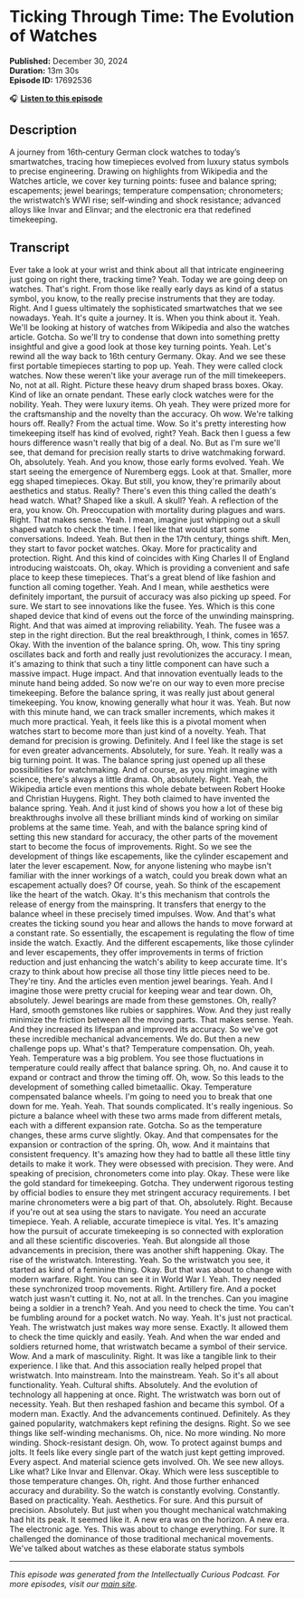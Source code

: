 # Ticking Through Time: The Evolution of Watches

**Published:** December 30, 2024  
**Duration:** 13m 30s  
**Episode ID:** 17692536

🎧 **[Listen to this episode](https://intellectuallycurious.buzzsprout.com/2529712/episodes/17692536-ticking-through-time-the-evolution-of-watches)**

## Description

A journey from 16th‑century German clock watches to today’s smartwatches, tracing how timepieces evolved from luxury status symbols to precise engineering. Drawing on highlights from Wikipedia and the Watches article, we cover key turning points: fusee and balance spring; escapements; jewel bearings; temperature compensation; chronometers; the wristwatch’s WWI rise; self-winding and shock resistance; advanced alloys like Invar and Elinvar; and the electronic era that redefined timekeeping.

## Transcript

Ever take a look at your wrist and think about all that intricate engineering just going on right there, tracking time? Yeah. Today we are going deep on watches. That's right. From those like really early days as kind of a status symbol, you know, to the really precise instruments that they are today. Right. And I guess ultimately the sophisticated smartwatches that we see nowadays. Yeah. It's quite a journey. It is. When you think about it. Yeah. We'll be looking at history of watches from Wikipedia and also the watches article. Gotcha. So we'll try to condense that down into something pretty insightful and give a good look at those key turning points. Yeah. Let's rewind all the way back to 16th century Germany. Okay. And we see these first portable timepieces starting to pop up. Yeah. They were called clock watches. Now these weren't like your average run of the mill timekeepers. No, not at all. Right. Picture these heavy drum shaped brass boxes. Okay. Kind of like an ornate pendant. These early clock watches were for the nobility. Yeah. They were luxury items. Oh yeah. They were prized more for the craftsmanship and the novelty than the accuracy. Oh wow. We're talking hours off. Really? From the actual time. Wow. So it's pretty interesting how timekeeping itself has kind of evolved, right? Yeah. Back then I guess a few hours difference wasn't really that big of a deal. No. But as I'm sure we'll see, that demand for precision really starts to drive watchmaking forward. Oh, absolutely. Yeah. And you know, those early forms evolved. Yeah. We start seeing the emergence of Nuremberg eggs. Look at that. Smaller, more egg shaped timepieces. Okay. But still, you know, they're primarily about aesthetics and status. Really? There's even this thing called the death's head watch. What? Shaped like a skull. A skull? Yeah. A reflection of the era, you know. Oh. Preoccupation with mortality during plagues and wars. Right. That makes sense. Yeah. I mean, imagine just whipping out a skull shaped watch to check the time. I feel like that would start some conversations. Indeed. Yeah. But then in the 17th century, things shift. Men, they start to favor pocket watches. Okay. More for practicality and protection. Right. And this kind of coincides with King Charles II of England introducing waistcoats. Oh, okay. Which is providing a convenient and safe place to keep these timepieces. That's a great blend of like fashion and function all coming together. Yeah. And I mean, while aesthetics were definitely important, the pursuit of accuracy was also picking up speed. For sure. We start to see innovations like the fusee. Yes. Which is this cone shaped device that kind of evens out the force of the unwinding mainspring. Right. And that was aimed at improving reliability. Yeah. The fusee was a step in the right direction. But the real breakthrough, I think, comes in 1657. Okay. With the invention of the balance spring. Oh, wow. This tiny spring oscillates back and forth and really just revolutionizes the accuracy. I mean, it's amazing to think that such a tiny little component can have such a massive impact. Huge impact. And that innovation eventually leads to the minute hand being added. So now we're on our way to even more precise timekeeping. Before the balance spring, it was really just about general timekeeping. You know, knowing generally what hour it was. Yeah. But now with this minute hand, we can track smaller increments, which makes it much more practical. Yeah, it feels like this is a pivotal moment when watches start to become more than just kind of a novelty. Yeah. That demand for precision is growing. Definitely. And I feel like the stage is set for even greater advancements. Absolutely, for sure. Yeah. It really was a big turning point. It was. The balance spring just opened up all these possibilities for watchmaking. And of course, as you might imagine with science, there's always a little drama. Oh, absolutely. Right. Yeah, the Wikipedia article even mentions this whole debate between Robert Hooke and Christian Huygens. Right. They both claimed to have invented the balance spring. Yeah. And it just kind of shows you how a lot of these big breakthroughs involve all these brilliant minds kind of working on similar problems at the same time. Yeah, and with the balance spring kind of setting this new standard for accuracy, the other parts of the movement start to become the focus of improvements. Right. So we see the development of things like escapements, like the cylinder escapement and later the lever escapement. Now, for anyone listening who maybe isn't familiar with the inner workings of a watch, could you break down what an escapement actually does? Of course, yeah. So think of the escapement like the heart of the watch. Okay. It's this mechanism that controls the release of energy from the mainspring. It transfers that energy to the balance wheel in these precisely timed impulses. Wow. And that's what creates the ticking sound you hear and allows the hands to move forward at a constant rate. So essentially, the escapement is regulating the flow of time inside the watch. Exactly. And the different escapements, like those cylinder and lever escapements, they offer improvements in terms of friction reduction and just enhancing the watch's ability to keep accurate time. It's crazy to think about how precise all those tiny little pieces need to be. They're tiny. And the articles even mention jewel bearings. Yeah. And I imagine those were pretty crucial for keeping wear and tear down. Oh, absolutely. Jewel bearings are made from these gemstones. Oh, really? Hard, smooth gemstones like rubies or sapphires. Wow. And they just really minimize the friction between all the moving parts. That makes sense. Yeah. And they increased its lifespan and improved its accuracy. So we've got these incredible mechanical advancements. We do. But then a new challenge pops up. What's that? Temperature compensation. Oh, yeah. Yeah. Temperature was a big problem. You see those fluctuations in temperature could really affect that balance spring. Oh, no. And cause it to expand or contract and throw the timing off. Oh, wow. So this leads to the development of something called bimetaallic. Okay. Temperature compensated balance wheels. I'm going to need you to break that one down for me. Yeah. Yeah. That sounds complicated. It's really ingenious. So picture a balance wheel with these two arms made from different metals, each with a different expansion rate. Gotcha. So as the temperature changes, these arms curve slightly. Okay. And that compensates for the expansion or contraction of the spring. Oh, wow. And it maintains that consistent frequency. It's amazing how they had to battle all these little tiny details to make it work. They were obsessed with precision. They were. And speaking of precision, chronometers come into play. Okay. These were like the gold standard for timekeeping. Gotcha. They underwent rigorous testing by official bodies to ensure they met stringent accuracy requirements. I bet marine chronometers were a big part of that. Oh, absolutely. Right. Because if you're out at sea using the stars to navigate. You need an accurate timepiece. Yeah. A reliable, accurate timepiece is vital. Yes. It's amazing how the pursuit of accurate timekeeping is so connected with exploration and all these scientific discoveries. Yeah. But alongside all those advancements in precision, there was another shift happening. Okay. The rise of the wristwatch. Interesting. Yeah. So the wristwatch you see, it started as kind of a feminine thing. Okay. But that was about to change with modern warfare. Right. You can see it in World War I. Yeah. They needed these synchronized troop movements. Right. Artillery fire. And a pocket watch just wasn't cutting it. No, not at all. In the trenches. Can you imagine being a soldier in a trench? Yeah. And you need to check the time. You can't be fumbling around for a pocket watch. No way. Yeah. It's just not practical. Yeah. The wristwatch just makes way more sense. Exactly. It allowed them to check the time quickly and easily. Yeah. And when the war ended and soldiers returned home, that wristwatch became a symbol of their service. Wow. And a mark of masculinity. Right. It was like a tangible link to their experience. I like that. And this association really helped propel that wristwatch. Into mainstream. Into the mainstream. Yeah. So it's all about functionality. Yeah. Cultural shifts. Absolutely. And the evolution of technology all happening at once. Right. The wristwatch was born out of necessity. Yeah. But then reshaped fashion and became this symbol. Of a modern man. Exactly. And the advancements continued. Definitely. As they gained popularity, watchmakers kept refining the designs. Right. So we see things like self-winding mechanisms. Oh, nice. No more winding. No more winding. Shock-resistant design. Oh, wow. To protect against bumps and jolts. It feels like every single part of the watch just kept getting improved. Every aspect. And material science gets involved. Oh. We see new alloys. Like what? Like Invar and Ellenvar. Okay. Which were less susceptible to those temperature changes. Oh, right. And those further enhanced accuracy and durability. So the watch is constantly evolving. Constantly. Based on practicality. Yeah. Aesthetics. For sure. And this pursuit of precision. Absolutely. But just when you thought mechanical watchmaking had hit its peak. It seemed like it. A new era was on the horizon. A new era. The electronic age. Yes. This was about to change everything. For sure. It challenged the dominance of those traditional mechanical movements. We've talked about watches as these elaborate status symbols

---
*This episode was generated from the Intellectually Curious Podcast. For more episodes, visit our [main site](https://intellectuallycurious.buzzsprout.com).*
